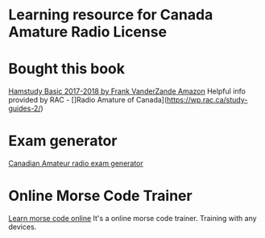 # Learning resource for Canada Amature Radio License

# Bought this book
[Hamstudy Basic 2017-2018 by Frank VanderZande Amazon](https://www.amazon.ca/dp/0978086937/ref=sr_1_1?ie=UTF8&qid=1485729190&sr=8-1&keywords=Hamstudy+Basic+2017%2F2018)
Helpful info provided by RAC - []Radio Amature of Canada](https://wp.rac.ca/study-guides-2/)

# Exam generator
[Canadian Amateur radio exam generator](http://www.ic.gc.ca/eic/site/025.nsf/eng/h_00040.html)

# Online Morse Code Trainer
[Learn morse code online](https://lcwo.net/) It's a online morse code trainer. Training with any devices.
